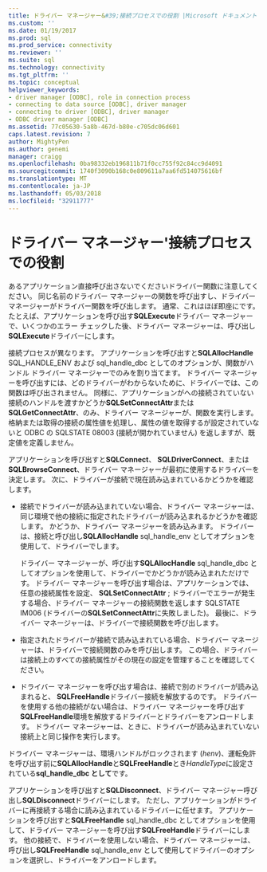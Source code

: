 ```yaml
---
title: ドライバー マネージャー&#39;接続プロセスでの役割 |Microsoft ドキュメント
ms.custom: ''
ms.date: 01/19/2017
ms.prod: sql
ms.prod_service: connectivity
ms.reviewer: ''
ms.suite: sql
ms.technology: connectivity
ms.tgt_pltfrm: ''
ms.topic: conceptual
helpviewer_keywords:
- driver manager [ODBC], role in connection process
- connecting to data source [ODBC], driver manager
- connecting to driver [ODBC], driver manager
- ODBC driver manager [ODBC]
ms.assetid: 77c05630-5a8b-467d-b80e-c705dc06d601
caps.latest.revision: 7
author: MightyPen
ms.author: genemi
manager: craigg
ms.openlocfilehash: 0ba98332eb196811b71f0cc755f92c84cc9d4091
ms.sourcegitcommit: 1740f3090b168c0e809611a7aa6fd514075616bf
ms.translationtype: MT
ms.contentlocale: ja-JP
ms.lasthandoff: 05/03/2018
ms.locfileid: "32911777"
---
```

# <a name="driver-manager39s-role-in-the-connection-process"></a>ドライバー マネージャー&#39;接続プロセスでの役割
あるアプリケーション直接呼び出さないでくださいドライバー関数に注意してください。 同じ名前のドライバー マネージャーの関数を呼び出すし、ドライバー マネージャーがドライバー関数を呼び出します。 通常、これはほぼ即座にです。 たとえば、アプリケーションを呼び出す**SQLExecute**ドライバー マネージャーで、いくつかのエラー チェックした後、ドライバー マネージャーは、呼び出し**SQLExecute**ドライバーにします。  
  
 接続プロセスが異なります。 アプリケーションを呼び出すと**SQLAllocHandle** SQL_HANDLE_ENV および sql_handle_dbc としてのオプションが、関数がハンドル ドライバー マネージャーでのみを割り当てます。 ドライバー マネージャーを呼び出すには、どのドライバーがわからないために、ドライバーでは、この関数は呼び出されません。 同様に、アプリケーションがへの接続されていない接続のハンドルを渡すかどうか**SQLSetConnectAttr**または**SQLGetConnectAttr**、のみ、ドライバー マネージャーが、関数を実行します。 格納または取得の接続の属性値を処理し、属性の値を取得するが設定されていないと ODBC の SQLSTATE 08003 (接続が開かれていません) を返しますが、既定値を定義しません。  
  
 アプリケーションを呼び出すと**SQLConnect**、 **SQLDriverConnect**、または**SQLBrowseConnect**、ドライバー マネージャーが最初に使用するドライバーを決定します。 次に、ドライバーが接続で現在読み込まれているかどうかを確認します。  
  
-   接続でドライバーが読み込まれていない場合、ドライバー マネージャーは、同じ環境で他の接続に指定されたドライバーが読み込まれるかどうかを確認します。 かどうか、ドライバー マネージャーを読み込みます。 ドライバーは、接続と呼び出し**SQLAllocHandle** sql_handle_env としてオプションを使用して、ドライバーでします。  
  
     ドライバー マネージャーが、呼び出す**SQLAllocHandle** sql_handle_dbc としてオプションを使用して、ドライバーでかどうかが読み込まれただけです。 ドライバー マネージャーを呼び出す場合は、アプリケーションでは、任意の接続属性を設定、 **SQLSetConnectAttr** ; ドライバーでエラーが発生する場合、ドライバー マネージャーの接続関数を返します SQLSTATE IM006 (ドライバーの**SQLSetConnectAttr**に失敗しました)。 最後に、ドライバー マネージャーは、ドライバーで接続関数を呼び出します。  
  
-   指定されたドライバーが接続で読み込まれている場合、ドライバー マネージャーは、ドライバーで接続関数のみを呼び出します。 この場合、ドライバーは接続上のすべての接続属性がその現在の設定を管理することを確認してください。  
  
-   ドライバー マネージャーを呼び出す場合は、接続で別のドライバーが読み込まれると、 **SQLFreeHandle**ドライバー接続を解放するのです。 ドライバーを使用する他の接続がない場合は、ドライバー マネージャーを呼び出す**SQLFreeHandle**環境を解放するドライバーとドライバーをアンロードします。 ドライバー マネージャーは、ときに、ドライバーが読み込まれていない接続上と同じ操作を実行します。  
  
 ドライバー マネージャーは、環境ハンドルがロックされます (*henv*)、運転免許を呼び出す前に**SQLAllocHandle**と**SQLFreeHandle**とき*HandleType*に設定されている**sql_handle_dbc として**です。  
  
 アプリケーションを呼び出すと**SQLDisconnect**、ドライバー マネージャー呼び出し**SQLDisconnect**ドライバーにします。 ただし、アプリケーションがドライバーに再接続する場合に読み込まれているドライバーに任せます。 アプリケーションを呼び出すと**SQLFreeHandle** sql_handle_dbc としてオプションを使用して、ドライバー マネージャーを呼び出す**SQLFreeHandle**ドライバーにします。 他の接続で、ドライバーを使用しない場合、ドライバー マネージャーは、呼び出し**SQLFreeHandle** sql_handle_env として使用してドライバーのオプションを選択し、ドライバーをアンロードします。
